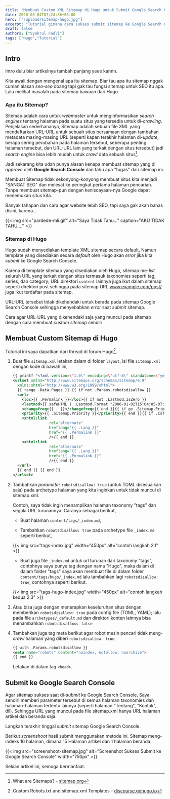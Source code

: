 ```yaml
---
title: "Membuat Custom XML Sitemap di Hugo untuk Submit Google Search Console"
date: 2020-08-04T07:24:36+08:00
hero: ["/upload/sitemap-hugo.jpg"]
excerpt: "Tutorial gimana cara sukses submit sitemap ke Google Search Console."
draft: false
authors: ["Syahrul Fadli"]
tags: ["Hugo","Tutorial"]
---
```


## Intro

Intro dulu biar artikelnya tambah panjang yeee kannn.

Kita awali dengan mengenal apa itu sitemap. Biar tau apa itu sitemap nggak cuman alasan *seo-seo* doang tapi gak tau fungsi sitemap untuk SEO itu apa. Lalu melihat masalah pada sitemap bawaan dari Hugo.

### Apa itu Sitemap?

Sitemap adalah cara untuk *webmaster* untuk menginformasikan *search engines* tentang halaman pada suatu situs yang tersedia untuk di-*crawling*. Penjelasan sederhananya, Sitemap adalah sebuah file XML yang mendaftarkan URL-URL untuk sebuah situs bersamaan dengan tambahan metadata masing-masing URL (seperti kapan terakhir halaman di-*update*, berapa sering perubahan pada halaman tersebut, seberapa penting halaman tersebut, dan URL-URL lain yang terkait dengan situs tersebut) jadi *search engine* bisa lebih mudah untuk *crawl* data sebuah situs[^1].

[^1]: What are Sitemaps? - [sitemap.org](//www.sitemap.org)

Jadi sekarang kita udah punya alasan kenapa membuat sitemap yang di *approve* oleh **Google Search Console** dan tahu apa "tugas" dari sitemap ini.

Membuat Sitemap tidak sekonyong-konyong membuat situs kita menjadi "SANGAT SEO" dan melesat ke peringkat pertama halaman pencarian. Tanpa membuat sitemap-pun dengan keniscayaan-nya Google dapat menemukan situs kita.

Banyak tahapan dan cara agar website lebih SEO, tapi saya gak akan bahas disini, karena...

{{< img src="pardede-mli.gif" alt="Saya Tidak Tahu..." caption="AKU TIDAK TAHU...." >}}

### Sitemap di Hugo

Hugo sudah menyediakan template XML sitemap secara default, Namun template yang disediakan secara *default* oleh Hugo akan *error* jika kita *submit* ke Google Search Console.

Karena di template sitemap yang disediakan oleh Hugo, sitemap me-*list* seluruh URL yang terkait dengan situs termasuk taxonomies seperti tag, series, dan category; URL direktori `content` lainnya juga ikut dalam sitemap seperti direktori post sehingga pada sitemap URL www.example.com/post/ juga ikut terdaftar pada sitemap.  

URL-URL tersebut tidak dikehendaki untuk berada pada sitemap Google Search Console sehingga menyebabkan *error* saat *submit* sitemap.

Cara agar URL-URL yang dikehendaki saja yang muncul pada sitemap dengan cara membuat *custom sitemap* sendiri.

<!-- belum selesai -->

## Membuat Custom Sitemap di Hugo

Tutorial ini saya dapatkan dari thread di forum Hugo[^2].

[^2]: Custom Robots.txt and sitemap.xml Templates - [discourse.gohugo.io](https://discourse.gohugo.io/t/custom-robots-txt-and-sitemap-xml-templates/11869/17)

1. Buat file `sitemap.xml` letakan dalam di folder `layout`, isi file `sitemap.xml` dengan kode di bawah ini,

   ```xml
   {{ printf "<?xml version=\"1.0\" encoding=\"utf-8\" standalone=\"yes\" ?>" | safeHTML }}
   <urlset xmlns="http://www.sitemaps.org/schemas/sitemap/0.9"
     xmlns:xhtml="http://www.w3.org/1999/xhtml">
     {{ range .Data.Pages }} {{ if not .Params.robotsdisallow }}
     <url>
       <loc>{{ .Permalink }}</loc>{{ if not .Lastmod.IsZero }}
       <lastmod>{{ safeHTML ( .Lastmod.Format "2006-01-02T15:04:05-07:00" ) }}</lastmod>{{ end }}{{ with .Sitemap.ChangeFreq }}
       <changefreq>{{ . }}</changefreq>{{ end }}{{ if ge .Sitemap.Priority 0.0 }}
       <priority>{{ .Sitemap.Priority }}</priority>{{ end }}{{ if .IsTranslated }}{{ range .Translations }}
       <xhtml:link
                   rel="alternate"
                   hreflang="{{ .Lang }}"
                   href="{{ .Permalink }}"
                   />{{ end }}
       <xhtml:link
                   rel="alternate"
                   hreflang="{{ .Lang }}"
                   href="{{ .Permalink }}"
                   />{{ end }}
     </url>
     {{ end }} {{ end }}
   </urlset>
   ```

2. Tambahkan *parameter* `robotsdisallow: true` (untuk TOML disesuaikan saja) pada archetype halaman yang kita inginkan untuk tidak muncul di sitemap.xml.

    Contoh, saya tidak ingin menampilkan halaman taxonomy "tags" dan segala URL turunannya. Caranya sebagai berikut,

   * Buat halaman `content/tags/_index.md`,

   * Tambahkan `robotsdisallow: true` pada archetype file `_index.md` seperti berikut,

   {{< img src="tags-index.jpg" width="450px" alt="contoh langkah 2.1" >}}

   * Buat juga file `_index.md` untuk url turunan dari taxonomy "tags", contohnya saya punya tag dengan nama "Hugo", maka dalam di dalam folder "tags" saya akan membuat file di dalam folder `content/tags/hugo/_index.md` lalu tambahkan lagi `robotsdisallow: true`, contohnya seperti berikut.

   {{< img src="tags-hugo-index.jpg" width="450px" alt="contoh langkah kedua 2.3" >}}
   
3. Atau bisa juga dengan menerapkan keseluruhan situs dengan memberikan `robotsdisallow: true` pada config file (TOML, YAML); lalu pada file `archetypes/_default.md` dan direktori konten lainnya bisa menambahkan `robotsdisallow: false`

4. Tambahkan juga tag meta berikut agar robot mesin pencari tidak meng-*crawl* halaman yang diberi `robotsdisallow: true`. 

    ```html
    {{ with .Params.robotsdisallow }}
    <meta name="robots" content="noindex, nofollow, noarchive">
    {{ end }}
    ```

    Letakan di dalam tag `<head>`.

## Submit ke Google Search Console

Agar sitemap sukses saat di-*submit* ke Google Search Console, Saya sendiri memberi parameter tersebut di semua halaman taxonomies dan halaman-halaman tertentu lainnya (seperti halaman "Tentang", "Kontak", dll). Sehingga URL yang muncul pada file sitemap.xml hanya URL halaman artikel dan beranda saja.

Langkah terakhir tinggal *submit* sitemap Google Search Console.

Berikut *screenshoot* hasil submit menggunakan metode ini. Sitemap meng-indeks 16 halaman, dimana 15 Halaman artikel dan 1 halaman beranda.

{{< img src="screenshoot-sitemap.jpg" alt="Screenshot Sukses Submit ke Google Search Console" width="750px" >}}

Sekian artikel ini, semoga bermanfaat.